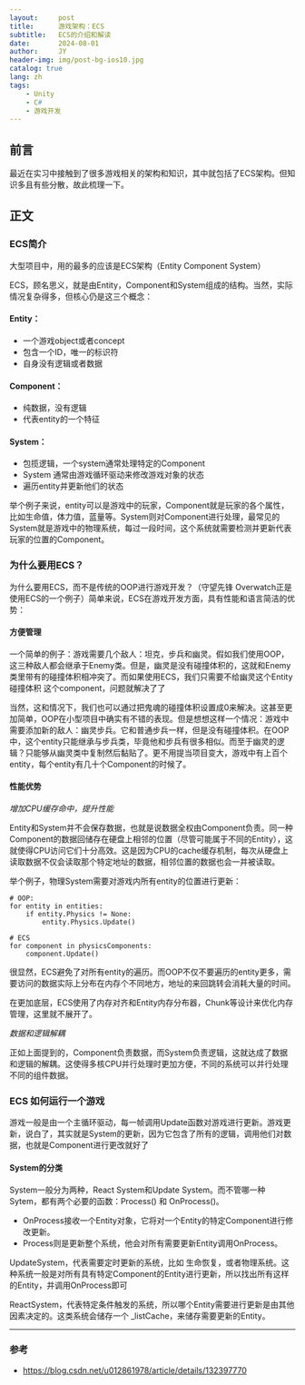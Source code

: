 ```yaml
---
layout:     post
title:      游戏架构：ECS
subtitle:   ECS的介绍和解读
date:       2024-08-01
author:     JY
header-img: img/post-bg-ios10.jpg
catalog: true
lang: zh
tags:
    - Unity
    - C#
    - 游戏开发
---
```


## 前言

最近在实习中接触到了很多游戏相关的架构和知识，其中就包括了ECS架构。但知识多且有些分散，故此梳理一下。

## 正文

### ECS简介
大型项目中，用的最多的应该是ECS架构（Entity Component System）

ECS，顾名思义，就是由Entity，Component和System组成的结构。当然，实际情况复杂得多，但核心仍是这三个概念：

#### Entity：

- 一个游戏object或者concept
- 包含一个ID，唯一的标识符
- 自身没有逻辑或者数据

#### Component：

- 纯数据，没有逻辑
- 代表entity的一个特征

#### **System：**

- 包揽逻辑，一个system通常处理特定的Component
- System 通常由游戏循环驱动来修改游戏对象的状态
- 遍历entity并更新他们的状态
<!-- - System中的`OnProcess` or `ProcessList`将会在` game loop中被调用，而不是直接call -->

举个例子来说，entity可以是游戏中的玩家，Component就是玩家的各个属性，比如生命值，体力值，蓝量等。System则对Component进行处理，最常见的System就是游戏中的物理系统，每过一段时间，这个系统就需要检测并更新代表玩家的位置的Component。

### 为什么要用ECS？
为什么要用ECS，而不是传统的OOP进行游戏开发？（守望先锋 Overwatch正是使用ECS的一个例子）简单来说，ECS在游戏开发方面，具有性能和语言简洁的优势：

#### 方便管理
一个简单的例子：游戏需要几个敌人：坦克，步兵和幽灵。假如我们使用OOP，这三种敌人都会继承于Enemy类。但是，幽灵是没有碰撞体积的，这就和Enemy类里带有的碰撞体积相冲突了。而如果使用ECS，我们只需要不给幽灵这个Entity 碰撞体积 这个component，问题就解决了了

当然，这和情况下，我们也可以通过把鬼魂的碰撞体积设置成0来解决。这甚至更加简单，OOP在小型项目中确实有不错的表现。但是想想这样一个情况：游戏中需要添加新的敌人：幽灵步兵。它和普通步兵一样，但是没有碰撞体积。在OOP中，这个entity只能继承与步兵类，毕竟他和步兵有很多相似。而至于幽灵的逻辑？只能够从幽灵类中复制然后黏贴了。更不用提当项目变大，游戏中有上百个entity，每个entity有几十个Component的时候了。

<!-- 而在ECS中，你只需要把步兵的Component（射击，渲染）和幽灵的Component（碰撞体积）一并添加给entity就好了。 -->

#### 性能优势

*增加CPU缓存命中，提升性能*

Entity和System并不会保存数据，也就是说数据全权由Component负责。同一种Component的数据回储存在硬盘上相邻的位置（尽管可能属于不同的Entity），这就使得CPU访问它们十分高效。这是因为CPU的cache缓存机制，每次从硬盘上读取数据不仅会读取那个特定地址的数据，相邻位置的数据也会一并被读取。

举个例子，物理System需要对游戏内所有entity的位置进行更新：

```
# OOP:
for entity in entities:
    if entity.Physics != None:
        entity.Physics.Update()
```

```
# ECS
for component in physicsComponents:
    component.Update()
```
很显然，ECS避免了对所有entity的遍历。而OOP不仅不要遍历的entity更多，需要访问的数据实际上分布在内存个不同地方，地址的来回跳转会消耗大量的时间。

在更加底层，ECS使用了内存对齐和Entity内存分布器，Chunk等设计来优化内存管理，这里就不展开了。

*数据和逻辑解耦*

正如上面提到的，Component负责数据，而System负责逻辑，这就达成了数据和逻辑的解耦。这使得多核CPU并行处理时更加方便，不同的系统可以并行处理不同的组件数据。


### ECS 如何运行一个游戏

游戏一般是由一个主循环驱动，每一帧调用Update函数对游戏进行更新。游戏更新，说白了，其实就是System的更新，因为它包含了所有的逻辑，调用他们对数据，也就是Component进行更改就好了

#### System的分类
System一般分为两种，React System和Update System。而不管哪一种Sytem，都有两个必要的函数：Process() 和 OnProcess()。

- OnProcess接收一个Entity对象，它将对一个Entity的特定Component进行修改更新。
- Process则是更新整个系统，他会对所有需要更新Entity调用OnProcess。

UpdateSystem，代表需要定时更新的系统，比如 生命恢复，或者物理系统。这种系统一般是对所有具有特定Component的Entity进行更新，所以找出所有这样的Entity，并调用OnProcess即可

ReactSystem，代表特定条件触发的系统，所以哪个Entity需要进行更新是由其他因素决定的。这类系统会储存一个 _listCache，来储存需要更新的Entity。

<!-- ### 客户端与服务器 -->

---
### 参考
- https://blog.csdn.net/u012861978/article/details/132397770
